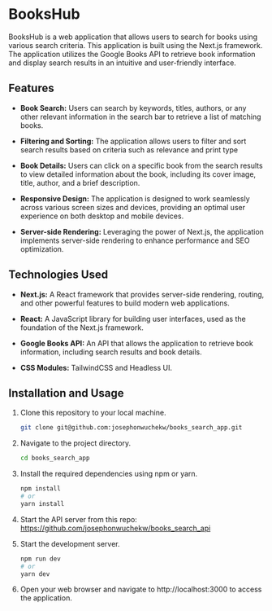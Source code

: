 # BooksHub

BooksHub is a web application that allows users to search for books using various search criteria. This application is built using the Next.js framework. The application utilizes the Google Books API to retrieve book information and display search results in an intuitive and user-friendly interface.

## Features

- **Book Search:** Users can search by keywords, titles, authors, or any other relevant information in the search bar to retrieve a list of matching books.

- **Filtering and Sorting:** The application allows users to filter and sort search results based on criteria such as relevance and print type

- **Book Details:** Users can click on a specific book from the search results to view detailed information about the book, including its cover image, title, author, and a brief description.

- **Responsive Design:** The application is designed to work seamlessly across various screen sizes and devices, providing an optimal user experience on both desktop and mobile devices.

- **Server-side Rendering:** Leveraging the power of Next.js, the application implements server-side rendering to enhance performance and SEO optimization.

## Technologies Used

- **Next.js:** A React framework that provides server-side rendering, routing, and other powerful features to build modern web applications.

- **React:** A JavaScript library for building user interfaces, used as the foundation of the Next.js framework.

- **Google Books API:** An API that allows the application to retrieve book information, including search results and book details.

- **CSS Modules:** TailwindCSS and Headless UI.

## Installation and Usage

1. Clone this repository to your local machine.

   ```sh
   git clone git@github.com:josephonwuchekw/books_search_app.git

   ```

2. Navigate to the project directory.
   ```sh
   cd books_search_app

   ```
3. Install the required dependencies using npm or yarn.

   ```sh
   npm install
   # or
   yarn install

   ```

4. Start the API server from this repo:
   https://github.com/josephonwuchekw/books_search_api

5. Start the development server.
   ```sh
   npm run dev
   # or
   yarn dev

   ```
6. Open your web browser and navigate to http://localhost:3000 to access the application.
